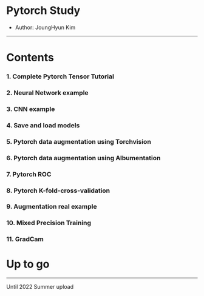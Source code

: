 # Pytorch Study 
 - Author: JoungHyun Kim 

--------------------------------------------------------------------------
# Contents
  ### 1. Complete Pytorch Tensor Tutorial 
  ### 2. Neural Network example
  ### 3. CNN example 
  ### 4. Save and load models 
  ### 5. Pytorch data augmentation using Torchvision
  ### 6. Pytorch data augmentation using Albumentation
  ### 7. Pytorch ROC 
  ### 8. Pytorch K-fold-cross-validation
  ### 9. Augmentation real example
  
  ### 10. Mixed Precision Training
  ### 11. GradCam 
  
  # Up to go 
------------------------------------------------------------------------------
Until 2022 Summer upload 

